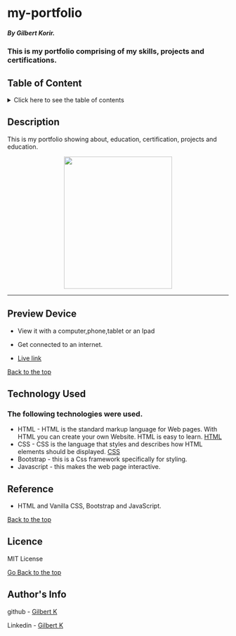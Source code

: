 # my-portfolio

##### By Gilbert Korir.
### This is my portfolio comprising of my skills, projects and certifications.

## Table of Content

<details>
  <summary> Click here to see the table of contents</summary>

+ [Description](#description)
+ [Preview Device](#Preview)
+ [Technology Used](#technology-used)
+ [Reference](#reference)
+ [Licence](#licence)
+ [Authors Info](#author-Info)
</details>

## Description

<p>This is my portfolio showing about, education, certification, projects and education.</p>

<p align="center"><img src="https://github.com/100jared/my-portfolio/blob/master/img/demo.jpg" height="300px" width = "70%"> </p>
  
 ---

## Preview Device

* View it with a computer,phone,tablet or an Ipad

* Get connected to an internet.
  
* [Live link](https://100jared.github.io/my-portfolio/)

[Back to the top](#my-portfolio)

## Technology Used

### The following technologies were used.
* HTML - HTML is the standard markup language for Web pages. With HTML you can create your own Website. HTML is easy to learn. [HTML](https://www.w3schools.com/html/)
* CSS - CSS is the language that styles and describes how HTML elements should be displayed. [CSS](https://www.w3schools.com/css/)
* Bootstrap - this is a Css framework specifically for styling.
* Javascript - this makes the web page interactive.

## Reference

* HTML and Vanilla CSS, Bootstrap and JavaScript.

[Back to the top](#my-portfolio)

## Licence
MIT License

[Go Back to the top](#my-portfolio)

## Author's Info
github - [Gilbert K](https://github.com/100jared)

Linkedin - [Gilbert K](https://www.linkedin.com/public-profile/settings)

